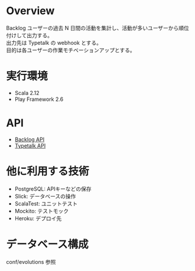 # Overview

Backlog ユーザーの過去 N 日間の活動を集計し、活動が多いユーザーから順位付けして出力する。  
出力先は Typetalk の webhook とする。  
目的は各ユーザーの作業モチベーションアップとする。  

# 実行環境

* Scala 2.12
* Play Framework 2.6

# API

* [Backlog API](https://developer.nulab-inc.com/ja/docs/backlog/)
* [Typetalk API](https://developer.nulab-inc.com/ja/docs/typetalk/)

# 他に利用する技術

* PostgreSQL: APIキーなどの保存
* Slick: データベースの操作
* ScalaTest: ユニットテスト
* Mockito: テストモック
* Heroku: デプロイ先

# データベース構成

conf/evolutions 参照
